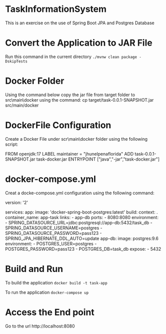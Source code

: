 # TaskInformationSystem
This is an exercise on the use of Spring Boot JPA and Postgres Database

# Convert the Application to JAR File
  Run this command in the current directory
  `./mvnw clean package -DskipTests`
  
# Docker Folder
Using the command below copy the jar file from target folder to src\main\docker using the command:
cp target/task-0.0.1-SNAPSHOT.jar src/main/docker

# DockerFile Configuration
Create a Docker File under scr\main\docker folder using the following script:

FROM openjdk:17
LABEL maintainer = "jhunelpenaflorida"
ADD task-0.0.1-SNAPSHOT.jar task-docker.jar
ENTRYPOINT ["java","-jar","task-docker.jar"]

# docker-compose.yml

Creat a docke-compose.yml configuration using the following command:

version: '2'

services:
  app:
    image: 'docker-spring-boot-postgres:latest'
    build:
      context: .
    container_name: app-task
    links:
      - app-db
    ports:
      - 8080:8080
    environment:
      - SPRING_DATASOURCE_URL=jdbc:postgresql://app-db:5432/task_db
      - SPRING_DATASOURCE_USERNAME=postgres
      - SPRING_DATASOURCE_PASSWORD=pass123
      - SPRING_JPA_HIBERNATE_DDL_AUTO=update
  app-db:
    image: postgres:9.6
    environment:
      - POSTGRES_USER=postgres
      - POSTGRES_PASSWORD=pass123
      - POSTGRES_DB=task_db
    expose:
      - 5432
      
# Build and Run
To build the application
`docker build -t task-app`

To run the application
`docker-compose up`

# Access the End point
Go to the url http://localhost:8080

